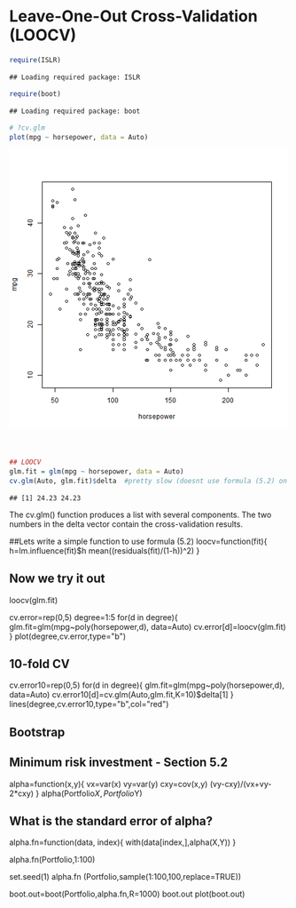Leave-One-Out Cross-Validation (LOOCV)
========================================================

```r
require(ISLR)
```

```
## Loading required package: ISLR
```

```r
require(boot)
```

```
## Loading required package: boot
```

```r
# ?cv.glm
plot(mpg ~ horsepower, data = Auto)
```

![plot of chunk unnamed-chunk-1](figure/unnamed-chunk-1.png) 

```r


## LOOCV
glm.fit = glm(mpg ~ horsepower, data = Auto)
cv.glm(Auto, glm.fit)$delta  #pretty slow (doesnt use formula (5.2) on page 180)
```

```
## [1] 24.23 24.23
```


The cv.glm() function produces a list with several components. The two
numbers in the delta vector contain the cross-validation results.


##Lets write a simple function to use formula (5.2)
loocv=function(fit){
  h=lm.influence(fit)$h
  mean((residuals(fit)/(1-h))^2)
}

## Now we try it out
loocv(glm.fit)


cv.error=rep(0,5)
degree=1:5
for(d in degree){
  glm.fit=glm(mpg~poly(horsepower,d), data=Auto)
  cv.error[d]=loocv(glm.fit)
}
plot(degree,cv.error,type="b")


## 10-fold CV

cv.error10=rep(0,5)
for(d in degree){
  glm.fit=glm(mpg~poly(horsepower,d), data=Auto)
  cv.error10[d]=cv.glm(Auto,glm.fit,K=10)$delta[1]
}
lines(degree,cv.error10,type="b",col="red")


## Bootstrap
## Minimum risk investment - Section 5.2

alpha=function(x,y){
  vx=var(x)
  vy=var(y)
  cxy=cov(x,y)
  (vy-cxy)/(vx+vy-2*cxy)
}
alpha(Portfolio$X,Portfolio$Y)

## What is the standard error of alpha?

alpha.fn=function(data, index){
  with(data[index,],alpha(X,Y))
}

alpha.fn(Portfolio,1:100)

set.seed(1)
alpha.fn (Portfolio,sample(1:100,100,replace=TRUE))

boot.out=boot(Portfolio,alpha.fn,R=1000)
boot.out
plot(boot.out)
